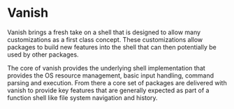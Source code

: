 # Vanish

Vanish brings a fresh take on a shell that is designed to allow many customizations as a first class concept. These customizations allow packages to build new features into the shell that can then potentially be used by other packages.

The core of vanish provides the underlying shell implementation that provides the OS resource management, basic input handling, command parsing and execution. From there a core set of packages are delivered with vanish to provide key features that are generally expected as part of a function shell like file system navigation and history.
